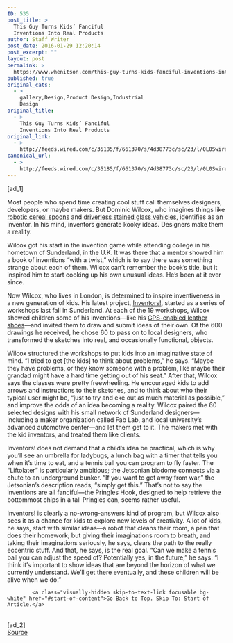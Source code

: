 ```yaml
---
ID: 535
post_title: >
  This Guy Turns Kids’ Fanciful
  Inventions Into Real Products
author: Staff Writer
post_date: 2016-01-29 12:20:14
post_excerpt: ""
layout: post
permalink: >
  https://www.whenitson.com/this-guy-turns-kids-fanciful-inventions-into-real-products/
published: true
original_cats:
  - >
    gallery,Design,Product Design,Industrial
    Design
original_title:
  - >
    This Guy Turns Kids’ Fanciful
    Inventions Into Real Products
original_link:
  - >
    http://feeds.wired.com/c/35185/f/661370/s/4d38773c/sc/23/l/0L0Swired0N0C20A160C0A10Cthis0Eguy0Eturns0Ekids0Efanciful0Einventions0Einto0Ereal0Eproducts0C/story01.htm
canonical_url:
  - >
    http://feeds.wired.com/c/35185/f/661370/s/4d38773c/sc/23/l/0L0Swired0N0C20A160C0A10Cthis0Eguy0Eturns0Ekids0Efanciful0Einventions0Einto0Ereal0Eproducts0C/story01.htm
---
```

 [ad_1]
<br><div id="start-of-content"><p>Most people who spend time creating cool stuff call themselves designers, developers, or maybe makers. But Dominic Wilcox, who imagines things like <a href="http://dominicwilcox.com/portfolio/get-enough-robot-spoon/" target="_blank">robotic cereal spoons</a> and <a href="http://dominicwilcox.com/portfolio/stained-glass-driverless-sleeper-car-of-the-future/" target="_blank">driverless stained glass vehicles</a>, identifies as an inventor. In his mind, inventors generate kooky ideas. Designers make them a reality.</p>
<p>Wilcox got his start in the invention game while attending college in his hometown of Sunderland, in the U.K. It was there that a mentor showed him a book of inventions “with a twist,” which is to say there was something strange about each of them. Wilcox can’t remember the book’s title, but it inspired him to start cooking up his own unusual ideas. He’s been at it ever since.</p>
<p>Now Wilcox, who lives in London, is determined to inspire inventiveness in a new generation of kids. His latest project, <a href="http://inventorsproject.co.uk/" target="_blank">Inventors!</a>, started as a series of workshops last fall in Sunderland. At each of the 19 workshops, Wilcox showed children some of his inventions—like his <a href="http://dominicwilcox.com/portfolio/gpsshoe/" target="_blank">GPS-enabled leather shoes</a>—and invited them to draw and submit ideas of their own. Of the 600 drawings he received, he chose 60 to pass on to local designers, who transformed the sketches into real, and occasionally functional, objects.</p>
<p>Wilcox structured the workshops to put kids into an imaginative state of mind. “I tried to get [the kids] to think about problems,” he says. “Maybe they have problems, or they know someone with a problem, like maybe their grandad might have a hard time getting out of his seat.” After that, Wilcox says the classes were pretty freewheeling. He encouraged kids to add arrows and instructions to their sketches, and to think about who their typical user might be, “just to try and eke out as much material as possible,” and improve the odds of an idea becoming a reality. Wilcox paired the 60 selected designs with his small network of Sunderland designers—including a maker organization called Fab Lab, and local university’s advanced automotive center—and let them get to it. The makers met with the kid inventors, and treated them like clients.</p>
<p>Inventors! does not demand that a child’s idea be practical, which is why you’ll see an umbrella for ladybugs, a lunch bag with a timer that tells you when it’s time to eat, and a tennis ball you can program to fly faster. The “Liftolater” is particularly ambitious; the Jetsonian biodome connects via a chute to an underground bunker. “If you want to get away from war,” the Jetsonian’s description reads, “simply get this.” That’s not to say the inventions are all fanciful—the Pringles Hook, designed to help retrieve the bottommost chips in a tall Pringles can, seems rather useful.</p>
<p>Inventors! is clearly a no-wrong-answers kind of program, but Wilcox also sees it as a chance for kids to explore new levels of creativity. A lot of kids, he says, start with similar ideas—a robot that cleans their room, a pen that does their homework; but giving their imaginations room to breath, and taking their imaginations seriously, he says, clears the path to the really eccentric stuff. And that, he says, is the real goal. “Can we make a tennis ball you can adjust the speed of? Potentially yes, in the future,” he says. “I think it’s important to show ideas that are beyond the horizon of what we currently understand. We’ll get there eventually, and these children will be alive when we do.”</p>

			<a class="visually-hidden skip-to-text-link focusable bg-white" href="#start-of-content">Go Back to Top. Skip To: Start of Article.</a>

			
</div>
<br>[ad_2]
<br><a href="http://feeds.wired.com/c/35185/f/661370/s/4d38773c/sc/23/l/0L0Swired0N0C20A160C0A10Cthis0Eguy0Eturns0Ekids0Efanciful0Einventions0Einto0Ereal0Eproducts0C/story01.htm">Source </a>